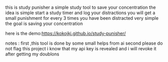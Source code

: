 this is study punisher
a simple study tool to save your concentration
the idea is simple start a study timer and log your distractions
you will get a small punishment for every 3 times you have been distracted
very simple 
the goal is saving your concentration

here is the demo:https://kokojkj.github.io/study-punisher/

notes :
first ,this tool is done by some small helps from ai
second please do not flag this project i know that my api key is revealed and i will revoke it after getting my doublons
